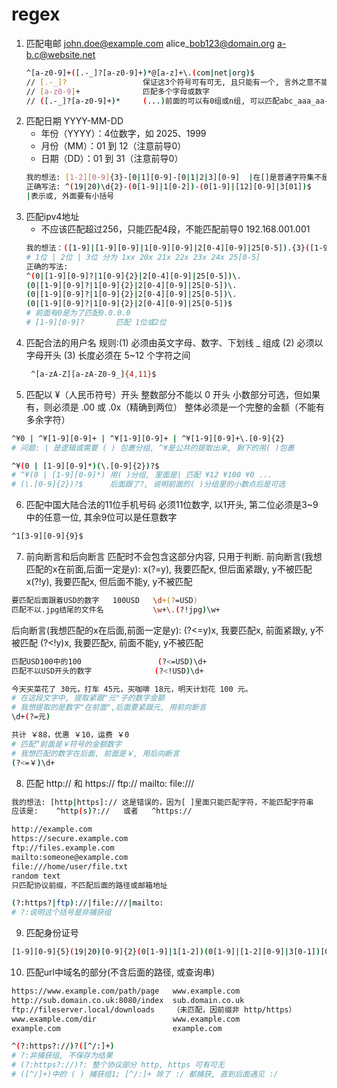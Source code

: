 # regex
1. 匹配电邮 john.doe@example.com  alice\_bob123@domain.org  a-b.c@website.net
    ```bash
    ^[a-z0-9]+([.-_]?[a-z0-9]+)*@[a-z]+\.(com|net|org)$
    // [.-_]?                 保证这3个符号可有可无, 且只能有一个, 言外之意不能连续
    // [a-z0-9]+              匹配多个字母或数字
    // ([.-_]?[a-z0-9]+)*     (...)前面的可以有0组或n组, 可以匹配abc_aaa_aa-90
    ```
2. 匹配日期 YYYY-MM-DD
    * 年份（YYYY）：4位数字，如 2025、1999
    * 月份（MM）：01 到 12（注意前导0）
    * 日期（DD）：01 到 31（注意前导0）
    ```bash
    我的想法: [1-2][0-9]{3}-[0|1][0-9]-[0|1|2|3][0-9]  |在[]是普通字符集不是或的意思
    正确写法: ^(19|20)\d{2}-(0[1-9]|1[0-2])-(0[1-9]|[12][0-9]|3[01])$
    |表示或, 外面要有小括号
    ```
3. 匹配ipv4地址
    * 不应该匹配超过256，只能匹配4段，不能匹配前导0  192.168.001.001
    ```bash
    我的想法：([1-9]|[1-9][0-9]|1[0-9][0-9]|2[0-4][0-9]|25[0-5]).{3}([1-9]|[1-9][0-9]|1[0-9][0-9]|2[0-4][0-9]|25[0-5])
    # 1位 | 2位 | 3位 分为 1xx 20x 21x 22x 23x 24x 25[0-5] 
    正确的写法:
    ^(0|[1-9][0-9]?|1[0-9]{2}|2[0-4][0-9]|25[0-5])\.
    (0|[1-9][0-9]?|1[0-9]{2}|2[0-4][0-9]|25[0-5])\.
    (0|[1-9][0-9]?|1[0-9]{2}|2[0-4][0-9]|25[0-5])\.
    (0|[1-9][0-9]?|1[0-9]{2}|2[0-4][0-9]|25[0-5])$
    # 前面有0是为了匹配0.0.0.0
    # [1-9][0-9]?       匹配 1位或2位
    ```
4. 匹配合法的用户名
   规则:(1) 必须由英文字母、数字、下划线 _ 组成
        (2) 必须以字母开头
        (3) 长度必须在 5~12 个字符之间
    ```bash
     ^[a-zA-Z][a-zA-Z0-9_]{4,11}$
    ```
5. 匹配以 ¥（人民币符号）开头
   整数部分不能以 0 开头
   小数部分可选，但如果有，则必须是 .00 或 .0x（精确到两位）
   整体必须是一个完整的金额（不能有多余字符）
```bash
^¥0 | ^¥[1-9][0-9]+ | ^¥[1-9][0-9]+ | ^¥[1-9][0-9]+\.[0-9]{2}
# 问题: | 是逻辑或需要 ( ) 包裹分组, ^¥是公共的提取出来, 剩下的用( )包裹
```
```bash
^¥(0 | [1-9][0-9]*)(\.[0-9]{2})?$
# ^¥(0 | [1-9][0-9]*) 用( )分组, 里面是| 匹配 ¥12 ¥100 ¥0 ...
# (\.[0-9]{2})?$      后面跟了?, 说明前面的( )分组里的小数点后是可选
```
6. 匹配中国大陆合法的11位手机号码
   必须11位数字, 以1开头, 第二位必须是3~9中的任意一位, 其余9位可以是任意数字
```bash
^1[3-9][0-9]{9}$
```
7. 前向断言和后向断言
匹配时不会包含这部分内容, 只用于判断. 
前向断言(我想匹配的x在前面,后面一定是y): x(?=y), 我要匹配x, 但后面紧跟y, y不被匹配
                                      x(?!y), 我要匹配x, 但后面不能y, y不被匹配
```bash
要匹配后面跟着USD的数字   100USD   \d+(?=USD)
匹配不以.jpg结尾的文件名           \w+\.(?!jpg)\w+
```
后向断言(我想匹配的x在后面,前面一定是y): (?<=y)x, 我要匹配x, 前面紧跟y, y不被匹配
                                      (?<!y)x, 我要匹配x, 前面不能y, y不被匹配
```bash
匹配USD100中的100                 (?<=USD)\d+
匹配不以USD开头的数字              (?<!USD)\d+
```
```bash
今天买菜花了 30元，打车 45元，买咖啡 18元，明天计划花 100 元。
# 在这段文字中, 提取紧跟"元"子的数字金额
# 我想提取的是数字"在前面",后面要紧跟元, 用前向断言
\d+(?=元)
```
```bash
共计 ￥88，优惠 ￥10，运费 ￥0
# 匹配“前面是￥符号的金额数字
# 我想匹配的数字在后面, 前面是￥, 用后向断言
(?<=￥)\d+
```
8. 匹配 http:// 和 https:// ftp:// mailto: file:///
```bash
我的想法: [http|https]:// 这是错误的，因为[ ]里面只能匹配字符，不能匹配字符串
应该是:    ^http(s)?://   或者   ^https://

http://example.com  
https://secure.example.com  
ftp://files.example.com  
mailto:someone@example.com  
file:///home/user/file.txt  
random text
只匹配协议前缀，不匹配后面的路径或邮箱地址
```
```bash
(?:https?|ftp)://|file:///|mailto:
# ?:说明这个括号是非捕获组
```
9. 匹配身份证号
```bash
[1-9][0-9]{5}(19|20)[0-9]{2}(0[1-9]|1[1-2])(0[1-9]|[1-2][0-9]|3[0-1])[0-9]{3}[0-9X]
```
10. 匹配url中域名的部分(不含后面的路径, 或查询串)
```bash
https://www.example.com/path/page	www.example.com
http://sub.domain.co.uk:8080/index	sub.domain.co.uk
ftp://fileserver.local/downloads	（未匹配，因前缀非 http/https）
www.example.com/dir	                www.example.com
example.com	                        example.com
```
```bash
^(?:https?://)?([^/:]+)
# ?:非捕获组, 不保存为结果
# (?:https?://)?: 整个协议部分 http, https 可有可无
# ([^/]+)中的 ( ) 捕获组1; [^/:]+ 除了 :/ 都捕获, 直到后面遇见 :/
```